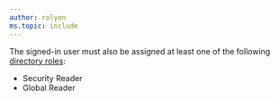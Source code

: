 ```yaml
---
author: rolyon
ms.topic: include
---
```


The signed-in user must also be assigned at least one of the following [directory roles](/azure/active-directory/roles/permissions-reference?toc=%2Fgraph%2Ftoc.json):

- Security Reader
- Global Reader